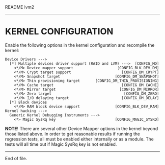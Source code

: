 README lvm2

---


KERNEL CONFIGURATION
====================

Enable the following options in the kernel configuration and recompile the
kernel:

    Device Drivers --->
      [*] Multiple devices driver support (RAID and LVM) --->  [CONFIG_MD]
        <*/M> Device mapper support                    [CONFIG_BLK_DEV_DM]
        <*/M> Crypt target support                       [CONFIG_DM_CRYPT]
        <*/M> Snapshot target                         [CONFIG_DM_SNAPSHOT]
        <*/M> Thin provisioning target       [CONFIG_DM_THIN_PROVISIONING]
        <*/M> Cache target                               [CONFIG_DM_CACHE]
        <*/M> Mirror target                             [CONFIG_DM_MIRROR]
        <*/M> Zero target                                 [CONFIG_DM_ZERO]
        <*/M> I/O delaying target                        [CONFIG_DM_DELAY]
      [*] Block devices
        <*/M> RAM block device support                [CONFIG_BLK_DEV_RAM]
    Kernel hacking --->
      Generic Kernel Debugging Instruments --->
        <*> Magic SysRq key                           [CONFIG_MAGIC_SYSRQ]

**NOTE!** There are several other Device Mapper options in the kernel beyond
those listed above.  In order to get reasonable results if running the
regression tests, all must be enabled either internally or as a module.  The
tests will all time out if Magic SysRq key is not enabled.


---

End of file.
